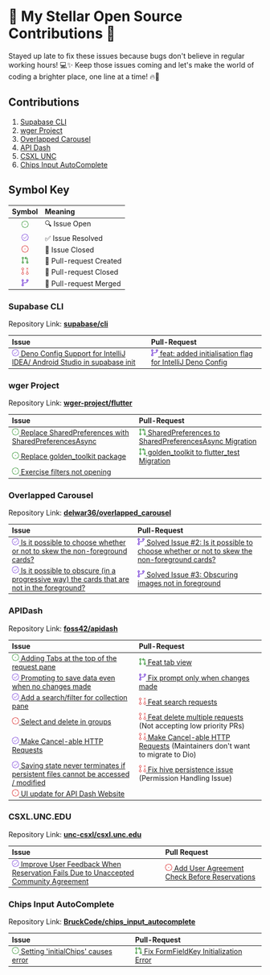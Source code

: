 # 🌟 My Stellar Open Source Contributions 🚀

Stayed up late to fix these issues because bugs don't believe in regular working hours! 💻✨ Keep those issues coming and
let's make the world of coding a brighter place, one line at a time! 🔥🌟

## Contributions

1. [Supabase CLI](#supabase-cli)
2. [wger Project](#wger-project)
3. [Overlapped Carousel](#overlapped-carousel)
4. [API Dash](#apidash)
5. [CSXL UNC](#csxluncedu)
6. [Chips Input AutoComplete](#chips-input-autocomplete)

## Symbol Key

|    Symbol    | Meaning                 |
|:------------:|:------------------------|
|   ![ISSUE]   | 🔍  Issue Open          |
| ![RESOLVED]  | ✅ Issue Resolved        |
|  ![CLOSED]   | 🚫 Issue Closed         |
|    ![PR]     | 🎉 Pull-request Created |
| ![PR_CLOSED] | 🚧 Pull-request Closed  |
| ![PR_MERGED] | 🔀 Pull-request Merged  |

### Supabase CLI

Repository Link: [**supabase/cli**](https://github.com/supabase/cli)

| Issue                                                                                                                             | Pull-Request                                                                                                       |
|:----------------------------------------------------------------------------------------------------------------------------------|:-------------------------------------------------------------------------------------------------------------------|
| [![RESOLVED] Deno Config Support for IntelliJ IDEA/ Android Studio in supabase init](https://github.com/supabase/cli/issues/1998) | [![PR_MERGED] feat: added initialisation flag for IntelliJ Deno Config](https://github.com/supabase/cli/pull/2045) |

### wger Project

Repository Link: [**wger-project/flutter**](https://github.com/wger-project/flutter)

| Issue                                                                                                                | Pull-Request                                                                                                    |
|:---------------------------------------------------------------------------------------------------------------------|:----------------------------------------------------------------------------------------------------------------|
| [![ISSUE] Replace SharedPreferences with SharedPreferencesAsync](https://github.com/wger-project/flutter/issues/731) | [![PR] SharedPreferences to SharedPreferencesAsync Migration](https://github.com/wger-project/flutter/pull/761) |
| [![ISSUE] Replace golden_toolkit package](https://github.com/wger-project/flutter/issues/732)                        | [![PR] golden_toolkit to flutter_test Migration](https://github.com/wger-project/flutter/pull/762)              |
| [![ISSUE] Exercise filters not opening](https://github.com/wger-project/flutter/issues/743)                          |                                                                                                                 |

### Overlapped Carousel

Repository Link: [**delwar36/overlapped_carousel**](https://github.com/delwar36/overlapped_carousel)

| Issue                                                                                                                                                              | Pull-Request                                                                                                                                                      |
|:-------------------------------------------------------------------------------------------------------------------------------------------------------------------|:------------------------------------------------------------------------------------------------------------------------------------------------------------------|
| [![RESOLVED] Is it possible to choose whether or not to skew the non-foreground cards?](https://github.com/delwar36/overlapped_carousel/issues/2)                  | [![PR_MERGED] Solved Issue #2: Is it possible to choose whether or not to skew the non-foreground cards?](https://github.com/delwar36/overlapped_carousel/pull/5) |
| [![RESOLVED] Is it possible to obscure (in a progressive way) the cards that are not in the foreground?](https://github.com/delwar36/overlapped_carousel/issues/2) | [![PR_MERGED] Solved Issue #3: Obscuring images not in foreground](https://github.com/delwar36/overlapped_carousel/pull/4)                                        |

### APIDash

Repository Link: [**foss42/apidash**](https://github.com/foss42/apidash)

| Issue                                                                                                                                       | Pull-Request                                                                                                                                      | 
|:--------------------------------------------------------------------------------------------------------------------------------------------|:--------------------------------------------------------------------------------------------------------------------------------------------------|
| [![ISSUE] Adding Tabs at the top of the request pane](https://github.com/foss42/apidash/issues/306)                                         | [![PR] Feat tab view](https://github.com/foss42/apidash/pull/327)                                                                                 |
| [![RESOLVED] Prompting to save data even when no changes made](https://github.com/foss42/apidash/issues/364)                                | [![🔀 Merged](./assets/merged.png) Fix prompt only when changes made](https://github.com/foss42/apidash/pull/365)                                 |
| [![RESOLVED] Add a search/filter for collection pane](https://github.com/foss42/apidash/issues/305)                                         | [![PR_CLOSED] Feat search requests](https://github.com/foss42/apidash/pull/330)                                                                   |
| [![CLOSED] Select and delete in groups](https://github.com/foss42/apidash/issues/319)                                                       | [![🚧 CLOSED](./assets/pr-closed.png) Feat delete multiple requests](https://github.com/foss42/apidash/pull/368) (Not accepting low priority PRs) |
| [![RESOLVED] Make Cancel-able HTTP Requests](https://github.com/foss42/apidash/issues/109)                                                  | [![PR_CLOSED] Make Cancel-able HTTP Requests](https://github.com/foss42/apidash/pull/113) (Maintainers don't want to migrate to Dio)              |
| [![RESOLVED] Saving state never terminates if persistent files cannot be accessed / modified](https://github.com/foss42/apidash/issues/359) | [![PR_CLOSED] Fix hive persistence issue](https://github.com/foss42/apidash/pull/363) (Permission Handling Issue)                                 |
| [![CLOSED] UI update for API Dash Website](https://github.com/foss42/apidash/issues/362)                                                    |                                                                                                                                                   |

### CSXL.UNC.EDU

Repository Link: [**unc-csxl/csxl.unc.edu**](https://github.com/unc-csxl/csxl.unc.edu)

| Issue                                                                                                                                                 | Pull Request                                                                                                 |
|:------------------------------------------------------------------------------------------------------------------------------------------------------|:-------------------------------------------------------------------------------------------------------------|
| [![RESOLVED] Improve User Feedback When Reservation Fails Due to Unaccepted Community Agreement](https://github.com/unc-csxl/csxl.unc.edu/issues/625) | [![CLOSED] Add User Agreement Check Before Reservations ](https://github.com/unc-csxl/csxl.unc.edu/pull/626) |

### Chips Input AutoComplete

Repository Link: [**BruckCode/chips_input_autocomplete**](https://github.com/BruckCode/chips_input_autocomplete)

| Issue                                                                                                          | Pull-Request                                                                                                |
|:---------------------------------------------------------------------------------------------------------------|:------------------------------------------------------------------------------------------------------------|
| [![ISSUE] Setting 'initialChips' causes error](https://github.com/BruckCode/chips_input_autocomplete/issues/4) | [![PR] Fix FormFieldKey Initialization Error](https://github.com/BruckCode/chips_input_autocomplete/pull/5) |

[ISSUE]: ./assets/issue.png

[RESOLVED]: ./assets/resolved.png

[CLOSED]: ./assets/closed.png

[PR]: ./assets/pr.png

[PR_CLOSED]: ./assets/pr-closed.png

[PR_MERGED]: ./assets/merged.png